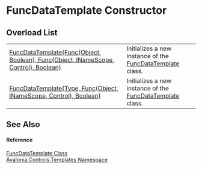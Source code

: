 # FuncDataTemplate Constructor


## Overload List
<table>
<tr>
<td><a href="M_Avalonia_Controls_Templates_FuncDataTemplate__ctor">FuncDataTemplate(Func(Object, Boolean), Func(Object, INameScope, Control), Boolean)</a></td>
<td>Initializes a new instance of the <a href="T_Avalonia_Controls_Templates_FuncDataTemplate">FuncDataTemplate</a> class.</td>
</tr>
<tr>
<td><a href="M_Avalonia_Controls_Templates_FuncDataTemplate__ctor_1">FuncDataTemplate(Type, Func(Object, INameScope, Control), Boolean)</a></td>
<td>Initializes a new instance of the <a href="T_Avalonia_Controls_Templates_FuncDataTemplate">FuncDataTemplate</a> class.</td>
</tr>
</table>

## See Also


#### Reference
<a href="T_Avalonia_Controls_Templates_FuncDataTemplate">FuncDataTemplate Class</a>  
<a href="N_Avalonia_Controls_Templates">Avalonia.Controls.Templates Namespace</a>  
